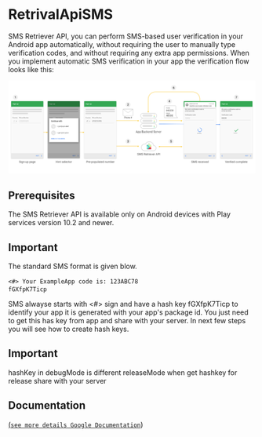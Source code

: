 # RetrivalApiSMS
SMS Retriever API, you can perform SMS-based user verification in your Android app automatically, without requiring the user to manually type verification codes, and without requiring any extra app permissions. When you implement automatic SMS verification in your app
the verification flow looks like this:

<img src="./sms_retriever_api.png" width=“400”/>

## Prerequisites
The SMS Retriever API is available only on Android devices with Play services version 10.2 and newer.

## Important
The standard SMS format is given blow.

    <#> Your ExampleApp code is: 123ABC78 
    fGXfpK7Ticp

SMS alwayse starts with <#> sign and have a hash key fGXfpK7Ticp to identify your app it is generated with your app's package id. You just need to get this has key from app and share with your server. 
In next few steps you will see how to create hash keys.
## Important
hashKey in debugMode is different releaseMode 
when get hashkey for release share with your server 

## Documentation 
[(`see more details Google Documentation`]( https://developers.google.com/identity/sms-retriever/overview))


